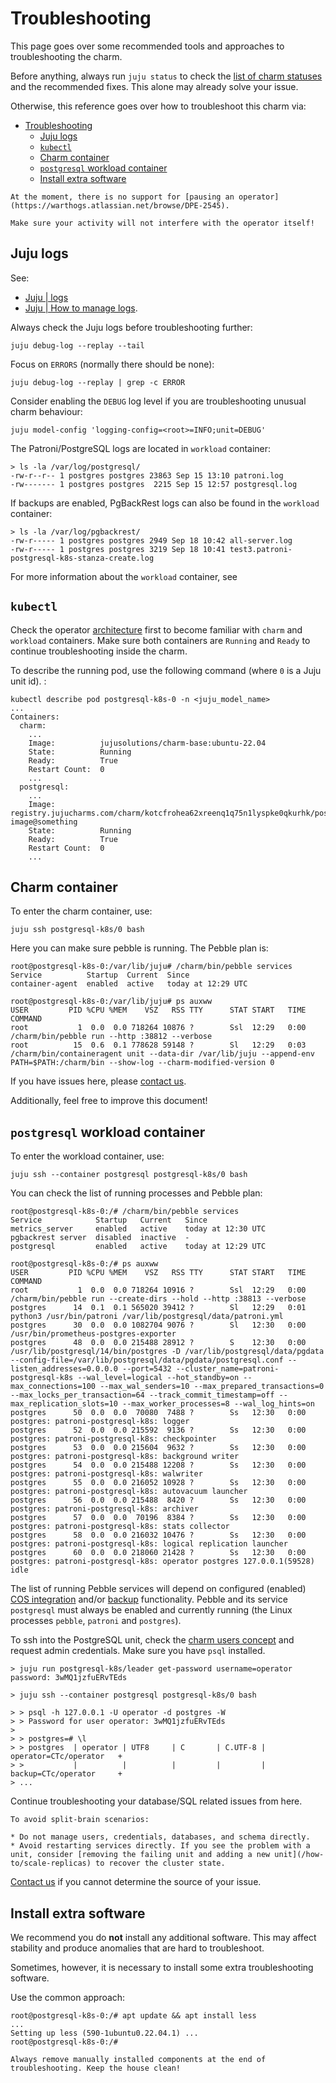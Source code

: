 # Troubleshooting

This page goes over some recommended tools and approaches to troubleshooting the charm.

Before anything, always run `juju status` to check the [list of charm statuses](/reference/statuses) and the recommended fixes. This alone may already solve your issue. 

Otherwise, this reference goes over how to troubleshoot this charm via:

- [Troubleshooting](#troubleshooting)
  - [Juju logs](#juju-logs)
  - [`kubectl`](#kubectl)
  - [Charm container](#charm-container)
  - [`postgresql` workload container](#postgresql-workload-container)
  - [Install extra software](#install-extra-software)

```{caution}
At the moment, there is no support for [pausing an operator](https://warthogs.atlassian.net/browse/DPE-2545).

Make sure your activity will not interfere with the operator itself!
```

## Juju logs

See:
* [Juju | logs](https://juju.is/docs/juju/log)
* [Juju | How to manage logs](https://juju.is/docs/juju/manage-logs).

Always check the Juju logs before troubleshooting further:
```text
juju debug-log --replay --tail
```

Focus on `ERRORS` (normally there should be none):
```text
juju debug-log --replay | grep -c ERROR
```

Consider enabling the `DEBUG` log level if you are troubleshooting unusual charm behaviour:
```text
juju model-config 'logging-config=<root>=INFO;unit=DEBUG'
```

The Patroni/PostgreSQL logs are located in `workload` container:
```text
> ls -la /var/log/postgresql/
-rw-r--r-- 1 postgres postgres 23863 Sep 15 13:10 patroni.log
-rw------- 1 postgres postgres  2215 Sep 15 12:57 postgresql.log
```
If backups are enabled, PgBackRest logs can also be found in the `workload` container:
```text
> ls -la /var/log/pgbackrest/
-rw-r----- 1 postgres postgres 2949 Sep 18 10:42 all-server.log
-rw-r----- 1 postgres postgres 3219 Sep 18 10:41 test3.patroni-postgresql-k8s-stanza-create.log
```
For more information about the `workload` container, see [](#postgresql-workload-container)

## `kubectl`

Check the operator [architecture](/explanation/architecture) first to become familiar with `charm` and `workload` containers. Make sure both containers are `Running` and `Ready` to continue troubleshooting inside the charm. 

To describe the running pod, use the following command (where `0` is a Juju unit id). :
```text
kubectl describe pod postgresql-k8s-0 -n <juju_model_name>
...
Containers:
  charm:
    ...
    Image:          jujusolutions/charm-base:ubuntu-22.04
    State:          Running
    Ready:          True
    Restart Count:  0
    ...
  postgresql:
    ...
    Image:          registry.jujucharms.com/charm/kotcfrohea62xreenq1q75n1lyspke0qkurhk/postgresql-image@something
    State:          Running
    Ready:          True
    Restart Count:  0
    ...
```

## Charm container

To enter the charm container, use:
```text
juju ssh postgresql-k8s/0 bash
```

Here you can make sure pebble is running. The Pebble plan is: 
```text
root@postgresql-k8s-0:/var/lib/juju# /charm/bin/pebble services
Service          Startup  Current  Since
container-agent  enabled  active   today at 12:29 UTC

root@postgresql-k8s-0:/var/lib/juju# ps auxww
USER         PID %CPU %MEM    VSZ   RSS TTY      STAT START   TIME COMMAND
root           1  0.0  0.0 718264 10876 ?        Ssl  12:29   0:00 /charm/bin/pebble run --http :38812 --verbose
root          15  0.6  0.1 778628 59148 ?        Sl   12:29   0:03 /charm/bin/containeragent unit --data-dir /var/lib/juju --append-env PATH=$PATH:/charm/bin --show-log --charm-modified-version 0
```

If you have issues here, please [contact us](/reference/contacts).

Additionally, feel free to improve this document!

## `postgresql` workload container

To enter the workload container, use:
```text
juju ssh --container postgresql postgresql-k8s/0 bash
```
You can check the list of running processes and Pebble plan:

```text
root@postgresql-k8s-0:/# /charm/bin/pebble services
Service            Startup   Current   Since
metrics_server     enabled   active    today at 12:30 UTC
pgbackrest server  disabled  inactive  -
postgresql         enabled   active    today at 12:29 UTC

root@postgresql-k8s-0:/# ps auxww
USER         PID %CPU %MEM    VSZ   RSS TTY      STAT START   TIME COMMAND
root           1  0.0  0.0 718264 10916 ?        Ssl  12:29   0:00 /charm/bin/pebble run --create-dirs --hold --http :38813 --verbose
postgres      14  0.1  0.1 565020 39412 ?        Sl   12:29   0:01 python3 /usr/bin/patroni /var/lib/postgresql/data/patroni.yml
postgres      30  0.0  0.0 1082704 9076 ?        Sl   12:30   0:00 /usr/bin/prometheus-postgres-exporter
postgres      48  0.0  0.0 215488 28912 ?        S    12:30   0:00 /usr/lib/postgresql/14/bin/postgres -D /var/lib/postgresql/data/pgdata --config-file=/var/lib/postgresql/data/pgdata/postgresql.conf --listen_addresses=0.0.0.0 --port=5432 --cluster_name=patroni-postgresql-k8s --wal_level=logical --hot_standby=on --max_connections=100 --max_wal_senders=10 --max_prepared_transactions=0 --max_locks_per_transaction=64 --track_commit_timestamp=off --max_replication_slots=10 --max_worker_processes=8 --wal_log_hints=on
postgres      50  0.0  0.0  70080  7488 ?        Ss   12:30   0:00 postgres: patroni-postgresql-k8s: logger 
postgres      52  0.0  0.0 215592  9136 ?        Ss   12:30   0:00 postgres: patroni-postgresql-k8s: checkpointer 
postgres      53  0.0  0.0 215604  9632 ?        Ss   12:30   0:00 postgres: patroni-postgresql-k8s: background writer 
postgres      54  0.0  0.0 215488 12208 ?        Ss   12:30   0:00 postgres: patroni-postgresql-k8s: walwriter 
postgres      55  0.0  0.0 216052 10928 ?        Ss   12:30   0:00 postgres: patroni-postgresql-k8s: autovacuum launcher 
postgres      56  0.0  0.0 215488  8420 ?        Ss   12:30   0:00 postgres: patroni-postgresql-k8s: archiver 
postgres      57  0.0  0.0  70196  8384 ?        Ss   12:30   0:00 postgres: patroni-postgresql-k8s: stats collector 
postgres      58  0.0  0.0 216032 10476 ?        Ss   12:30   0:00 postgres: patroni-postgresql-k8s: logical replication launcher 
postgres      60  0.0  0.0 218060 21428 ?        Ss   12:30   0:00 postgres: patroni-postgresql-k8s: operator postgres 127.0.0.1(59528) idle
```

The list of running Pebble services will depend on configured (enabled) [COS integration](/how-to/monitoring-cos/enable-monitoring) and/or [backup](/how-to/back-up-and-restore/create-a-backup) functionality. Pebble and its service `postgresql` must always be enabled and currently running (the Linux processes `pebble`, `patroni` and `postgres`).

To ssh into the PostgreSQL unit, check the [charm users concept](/explanation/users) and request admin credentials. Make sure you have `psql` installed.
```text
> juju run postgresql-k8s/leader get-password username=operator
password: 3wMQ1jzfuERvTEds

> juju ssh --container postgresql postgresql-k8s/0 bash

> > psql -h 127.0.0.1 -U operator -d postgres -W
> > Password for user operator: 3wMQ1jzfuERvTEds
>
> > postgres=# \l
> > postgres  | operator | UTF8     | C       | C.UTF-8 | operator=CTc/operator   +
> >           |          |          |         |         | backup=CTc/operator     +
> ...
```
Continue troubleshooting your database/SQL related issues from here.

```{caution}
To avoid split-brain scenarios:

* Do not manage users, credentials, databases, and schema directly. 
* Avoid restarting services directly. If you see the problem with a unit, consider [removing the failing unit and adding a new unit](/how-to/scale-replicas) to recover the cluster state.
```

[Contact us](/reference/contacts) if you cannot determine the source of your issue.

## Install extra software

We recommend you do **not** install any additional software. This may affect stability and produce anomalies that are hard to troubleshoot.

Sometimes, however, it is necessary to install some extra troubleshooting software. 

Use the common approach:

```text
root@postgresql-k8s-0:/# apt update && apt install less
...
Setting up less (590-1ubuntu0.22.04.1) ...
root@postgresql-k8s-0:/#
```

```{tip}
Always remove manually installed components at the end of troubleshooting. Keep the house clean!
```

